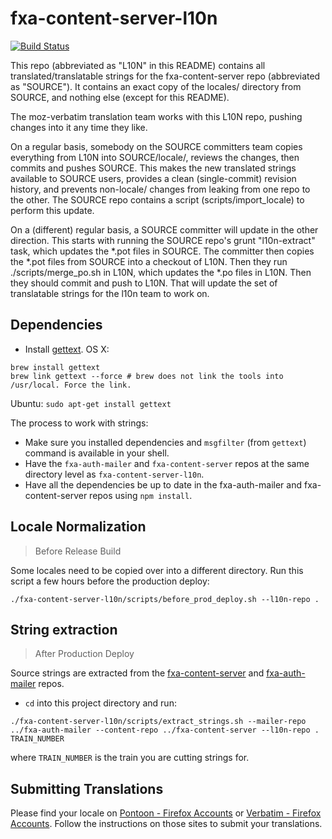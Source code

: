 fxa-content-server-l10n
=======================

[![Build Status](https://travis-ci.org/mozilla/fxa-content-server-l10n.svg?branch=master)](https://travis-ci.org/mozilla/fxa-content-server-l10n)

This repo (abbreviated as "L10N" in this README) contains all translated/translatable strings for the fxa-content-server repo (abbreviated as "SOURCE"). It contains an exact copy of the locales/ directory from SOURCE, and nothing else (except for this README).

The moz-verbatim translation team works with this L10N repo, pushing changes into it any time they like.

On a regular basis, somebody on the SOURCE committers team copies everything from L10N into SOURCE/locale/, reviews the changes, then commits and pushes SOURCE. This makes the new translated strings available to SOURCE users, provides a clean (single-commit) revision history, and prevents non-locale/ changes from leaking from one repo to the other. The SOURCE repo contains a script (scripts/import_locale) to perform this update.

On a (different) regular basis, a SOURCE committer will update in the other direction. This starts with running the SOURCE repo's grunt "l10n-extract" task, which updates the *.pot files in SOURCE. The committer then copies the *.pot files from SOURCE into a checkout of L10N. Then they run ./scripts/merge_po.sh in L10N, which updates the *.po files in L10N. Then they should commit and push to L10N. That will update the set of translatable strings for the l10n team to work on.

## Dependencies

* Install [gettext](https://www.gnu.org/software/gettext/).
OS X: 
```
brew install gettext
brew link gettext --force # brew does not link the tools into /usr/local. Force the link.
```

Ubuntu: `sudo apt-get install gettext`

The process to work with strings:

* Make sure you installed dependencies and `msgfilter` (from `gettext`) command is available in your shell.
* Have the `fxa-auth-mailer` and `fxa-content-server` repos at the same directory level as `fxa-content-server-l10n`.
* Have all the dependencies be up to date in the fxa-auth-mailer and fxa-content-server repos using `npm install`.

## Locale Normalization
> Before Release Build

Some locales need to be copied over into a different directory. Run this script a few hours before the production deploy:

```
./fxa-content-server-l10n/scripts/before_prod_deploy.sh --l10n-repo .
```

## String extraction
> After Production Deploy

Source strings are extracted from the [fxa-content-server](https://github.com/mozilla/fxa-content-server/) and [fxa-auth-mailer](https://github.com/mozilla/fxa-auth-mailer/) repos.

* `cd` into this project directory and run:
```
./fxa-content-server-l10n/scripts/extract_strings.sh --mailer-repo ../fxa-auth-mailer --content-repo ../fxa-content-server --l10n-repo . TRAIN_NUMBER
```
where `TRAIN_NUMBER` is the train you are cutting strings for.


## Submitting Translations

Please find your locale on [Pontoon - Firefox Accounts](https://pontoon.mozilla.org/projects/firefox-accounts/) or [Verbatim - Firefox Accounts](https://localize.mozilla.org/projects/accounts).
Follow the instructions on those sites to submit your translations.
